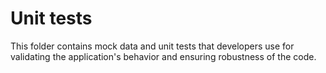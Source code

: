 # Unit tests
This folder contains mock data and unit tests that developers use for validating the application's behavior and ensuring robustness of the code.